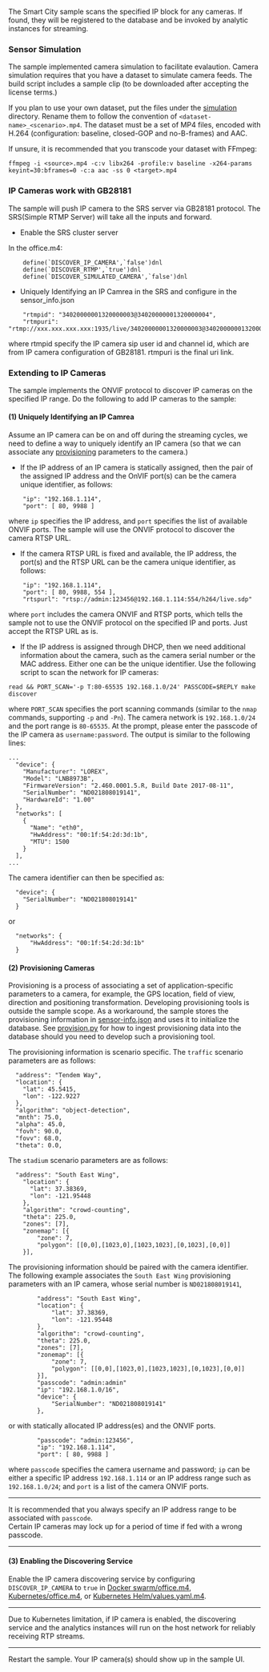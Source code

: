 
The Smart City sample scans the specified IP block for any cameras. If found, they will be registered to the database and be invoked by analytic instances for streaming.

### Sensor Simulation

The sample implemented camera simulation to facilitate evalaution. Camera simulation requires that you have a dataset to simulate camera feeds. The build script includes a sample clip (to be downloaded after accepting the license terms.)

If you plan to use your own dataset, put the files under the [simulation](simulation) directory. Rename them to follow the convention of ```<dataset-name>_<scenario>.mp4```. The dataset must be a set of MP4 files, encoded with H.264 (configuration: baseline, closed-GOP and no-B-frames) and AAC.   

If unsure, it is recommended that you transcode your dataset with FFmpeg:

```
ffmpeg -i <source>.mp4 -c:v libx264 -profile:v baseline -x264-params keyint=30:bframes=0 -c:a aac -ss 0 <target>.mp4
```

### IP Cameras work with GB28181


The sample will push IP camera to the SRS server via GB28181 protocol. The SRS(Simple RTMP Server) will take all the inputs and forward.

- Enable the SRS cluster server

In the office.m4:

```
    define(`DISCOVER_IP_CAMERA',`false')dnl
    define(`DISCOVER_RTMP',`true')dnl
    define(`DISCOVER_SIMULATED_CAMERA',`false')dnl
```

- Uniquely Identifying an IP Camrea in the SRS and configure in the sensor_info.json

```
    "rtmpid": "34020000001320000003@34020000001320000004",
    "rtmpuri": "rtmp://xxx.xxx.xxx.xxx:1935/live/34020000001320000003@34020000001320000004"
```

where rtmpid specify the IP camera sip user id and channel id, which are from IP camera configuration of GB28181. rtmpuri is the final uri link.

### Extending to IP Cameras

The sample implements the ONVIF protocol to discover IP cameras on the specified IP range. Do the following to add IP cameras to the sample:   

#### (1) Uniquely Identifying an IP Camrea

Assume an IP camera can be on and off during the streaming cycles, we need to define a way to uniquely identify an IP camera (so that we can associate any [provisioning](#2-provisioning-cameras) parameters to the camera.)   

- If the IP address of an IP camera is statically assigned, then the pair of the assigned IP address and the OnVIF port(s) can be the camera unique identifier, as follows:

```
    "ip": "192.168.1.114",
    "port": [ 80, 9988 ]
```

where `ip` specifies the IP address, and `port` specifies the list of available ONVIF ports. The sample will use the ONVIF protocol to discover the camera RTSP URL.           

- If the camera RTSP URL is fixed and available, the IP address, the port(s) and the RTSP URL can be the camera unique identifier, as follows:   

```
    "ip": "192.168.1.114",
    "port": [ 80, 9988, 554 ],
    "rtspurl": "rtsp://admin:123456@192.168.1.114:554/h264/live.sdp"
```

where `port` includes the camera ONVIF and RTSP ports, which tells the sample not to use the ONVIF protocol on the specified IP and ports. Just accept the RTSP URL as is.  

- If the IP address is assigned through DHCP, then we need additional information about the camera, such as the camera serial number or the MAC address. Either one can be the unique identifier. Use the following script to scan the network for IP cameras:  

```
read && PORT_SCAN='-p T:80-65535 192.168.1.0/24' PASSCODE=$REPLY make discover
```

where `PORT_SCAN` specifies the port scanning commands (similar to the `nmap` commands, supporting `-p` and `-Pn`). The camera network is `192.168.1.0/24` and the port range is `80-65535`. At the prompt, please enter the passcode of the IP camera as `username:password`. The output is similar to the following lines:    

```
...
  "device": {
    "Manufacturer": "LOREX",
    "Model": "LNB8973B",
    "FirmwareVersion": "2.460.0001.5.R, Build Date 2017-08-11",
    "SerialNumber": "ND021808019141",
    "HardwareId": "1.00"
  },
  "networks": [
    {
      "Name": "eth0",
      "HwAddress": "00:1f:54:2d:3d:1b",
      "MTU": 1500
    }
  ],
...
```

The camera identifier can then be specified as:   

```
  "device": {
    "SerialNumber": "ND021808019141"
  }
```

or

```
  "networks": {
      "HwAddress": "00:1f:54:2d:3d:1b"
  }
```

#### (2) Provisioning Cameras

Provisioning is a process of associating a set of application-specific parameters to a camera, for example, the GPS location, field of view, direction and positioning transformation. Developing provisioning tools is outside the sample scope. As a workaround, the sample stores the provisioning information in [sensor-info.json](../maintenance/db-init/sensor-info.json) and uses it to initialize the database. See [provision.py](../maintenance/db-init/provision.py) for how to ingest provisioning data into the database should you need to develop such a provisioning tool.  

The provisioning information is scenario specific. The `traffic` scenario parameters are as follows:

```
  "address": "Tendem Way",
  "location": {
    "lat": 45.5415,
    "lon": -122.9227
  },
  "algorithm": "object-detection",
  "mnth": 75.0,
  "alpha": 45.0,
  "fovh": 90.0,
  "fovv": 68.0,
  "theta": 0.0,
```

The `stadium` scenario parameters are as follows:

```
  "address": "South East Wing",
    "location": {
      "lat": 37.38369,
      "lon": -121.95448
    },
    "algorithm": "crowd-counting",
    "theta": 225.0,
    "zones": [7],
    "zonemap": [{
        "zone": 7,
        "polygon": [[0,0],[1023,0],[1023,1023],[0,1023],[0,0]]
    }],
```

The provisioning information should be paired with the camera identifier. The following example associates the ```South East Wing``` provisioning parameters with an IP camera, whose serial number is `ND021808019141`,  

```
        "address": "South East Wing",
        "location": {
            "lat": 37.38369,
            "lon": -121.95448
        },
        "algorithm": "crowd-counting",
        "theta": 225.0,
        "zones": [7],
        "zonemap": [{
            "zone": 7,
            "polygon": [[0,0],[1023,0],[1023,1023],[0,1023],[0,0]]
        }],
        "passcode": "admin:admin"
        "ip": "192.168.1.0/16",
        "device": { 
            "SerialNumber": "ND021808019141"
        },
```

or with statically allocated IP address(es) and the ONVIF ports.     
```
        "passcode": "admin:123456",
        "ip": "192.168.1.114",
        "port": [ 80, 9988 ]
```

where `passcode` specifies the camera username and password; `ip` can be either a specific IP address `192.168.1.114` or an IP address range such as `192.168.1.0/24`; and `port` is a list of the camera ONVIF ports.    

---

It is recommended that you always specify an IP address range to be associated with `passcode`.  
Certain IP cameras may lock up for a period of time if fed with a wrong passcode.    

---

#### (3) Enabling the Discovering Service

Enable the IP camera discovering service by configuring ```DISCOVER_IP_CAMERA``` to ```true``` in [Docker swarm/office.m4](../deployment/docker-swarm/office.m4), [Kubernetes/office.m4](../deployment/kubernetes/yaml/office.m4), or [Kubernetes Helm/values.yaml.m4](../deployment/kubernetes/helm/smtc/values.yaml.m4).

--- 

Due to Kubernetes limitation, if IP camera is enabled, the discovering service and the analytics instances will run on the host network for reliably receiving RTP streams.   

---

Restart the sample. Your IP camera(s) should show up in the sample UI.      


